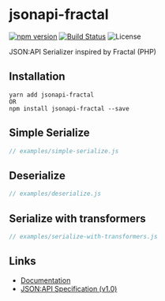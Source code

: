 # jsonapi-fractal
[![npm version](https://badge.fury.io/js/jsonapi-fractal.svg)](https://badge.fury.io/js/jsonapi-fractal)
[![Build Status](https://circleci.com/gh/andersondanilo/jsonapi-fractal.svg?style=shield)](https://app.circleci.com/pipelines/github/andersondanilo/jsonapi-fractal)
![License](https://img.shields.io/github/license/andersondanilo/jsonapi-fractal)

JSON:API Serializer inspired by Fractal (PHP)

## Installation
```
yarn add jsonapi-fractal
OR
npm install jsonapi-fractal --save
```

## Simple Serialize
```js
// examples/simple-serialize.js
```

## Deserialize
```js
// examples/deserialize.js
```

## Serialize with transformers
```js
// examples/serialize-with-transformers.js
```

## Links
- [Documentation](docs/README.md)
- [JSON:API Specification (v1.0)](https://jsonapi.org/format)
